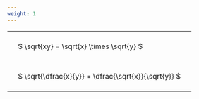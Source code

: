 ```yaml
---
weight: 1
---
```


<style type="text/css">
#T_41818 th.col_heading {
  text-align: left;
  font-size: 1em;
}
#T_41818 td {
  text-align: left;
  font-size: 1em;
  padding: 1.5em;
}
</style>
<table id="T_41818">
  <thead>
  </thead>
  <tbody>
    <tr>
      <td id="T_41818_row0_col0" class="data row0 col0" >$ \sqrt{xy} = \sqrt{x} \times \sqrt{y} $</td>
    </tr>
    <tr>
      <td id="T_41818_row1_col0" class="data row1 col0" >$ \sqrt{\dfrac{x}{y}} = \dfrac{\sqrt{x}}{\sqrt{y}} $</td>
    </tr>
  </tbody>
</table>
